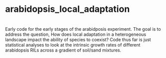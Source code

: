 # arabidopsis_local_adaptation
# 
Early code for the early stages of the arabidposis experiment. The goal is to address the question, How does local adaptation in a heterogeneous landscape impact the ability of species to coexist? 
Code thus far is just statistical analyses to look at the intrinsic growth rates of different arabidopsis RILs across a
gradient of soil/sand mixtures. 
